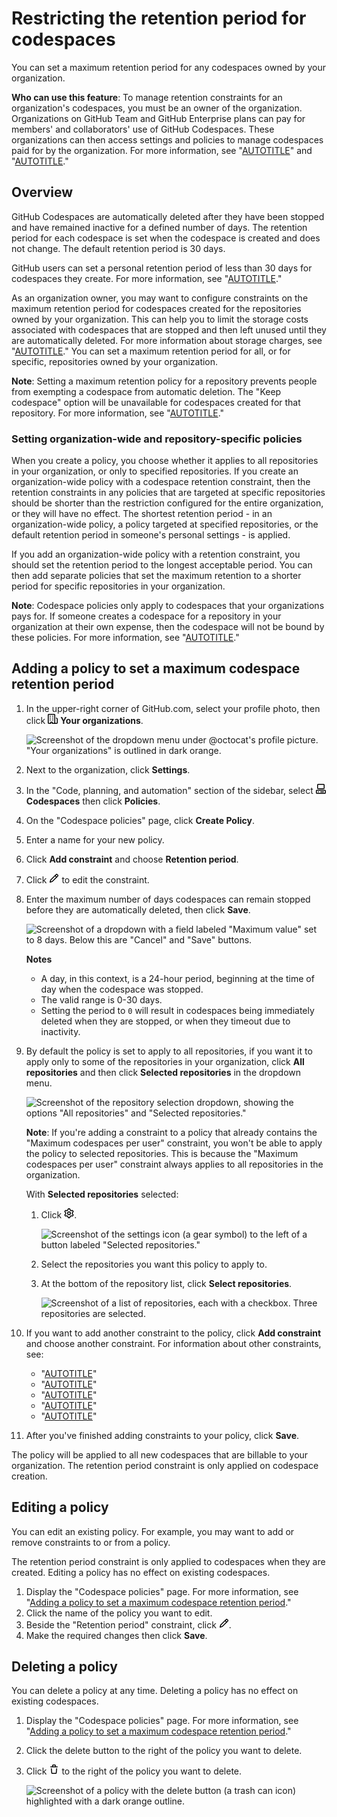 # Restricting the retention period for codespaces

You can set a maximum retention period for any codespaces owned by your organization.

**Who can use this feature**: To manage retention constraints for an organization's codespaces, you must be an owner of the organization.
Organizations on GitHub Team and GitHub Enterprise plans can pay for members' and collaborators' use of GitHub Codespaces. These organizations can then access settings and policies to manage codespaces paid for by the organization. For more information, see "[AUTOTITLE](/codespaces/managing-codespaces-for-your-organization/choosing-who-owns-and-pays-for-codespaces-in-your-organization#about-ownership-of-codespaces)" and "[AUTOTITLE](/get-started/learning-about-github/githubs-plans)."

## Overview

GitHub Codespaces are automatically deleted after they have been stopped and have remained inactive for a defined number of days. The retention period for each codespace is set when the codespace is created and does not change. The default retention period is 30 days.

GitHub users can set a personal retention period of less than 30 days for codespaces they create. For more information, see "[AUTOTITLE](/codespaces/customizing-your-codespace/configuring-automatic-deletion-of-your-codespaces)."

As an organization owner, you may want to configure constraints on the maximum retention period for codespaces created for the repositories owned by your organization. This can help you to limit the storage costs associated with codespaces that are stopped and then left unused until they are automatically deleted. For more information about storage charges, see "[AUTOTITLE](/billing/managing-billing-for-github-codespaces/about-billing-for-github-codespaces#codespaces-pricing)." You can set a maximum retention period for all, or for specific, repositories owned by your organization.

<div class="ghd-spotlight ghd-spotlight-note border rounded-1 my-3 p-3 f5 color-border-accent-emphasis color-bg-accent">

**Note**: Setting a maximum retention policy for a repository prevents people from exempting a codespace from automatic deletion. The "Keep codespace" option will be unavailable for codespaces created for that repository. For more information, see "[AUTOTITLE](/codespaces/customizing-your-codespace/configuring-automatic-deletion-of-your-codespaces?tool=webui#avoiding-automatic-deletion-of-codespaces)."

</div>

### Setting organization-wide and repository-specific policies

When you create a policy, you choose whether it applies to all repositories in your organization, or only to specified repositories. If you create an organization-wide policy with a codespace retention constraint, then the retention constraints in any policies that are targeted at specific repositories should be shorter than the restriction configured for the entire organization, or they will have no effect. The shortest retention period - in an organization-wide policy, a policy targeted at specified repositories, or the default retention period in someone's personal settings - is applied.

If you add an organization-wide policy with a retention constraint, you should set the retention period to the longest acceptable period. You can then add separate policies that set the maximum retention to a shorter period for specific repositories in your organization.

<div class="ghd-spotlight ghd-spotlight-note border rounded-1 my-3 p-3 f5 color-border-accent-emphasis color-bg-accent">

**Note**: Codespace policies only apply to codespaces that your organizations pays for. If someone creates a codespace for a repository in your organization at their own expense, then the codespace will not be bound by these policies. For more information, see "[AUTOTITLE](/codespaces/managing-codespaces-for-your-organization/choosing-who-owns-and-pays-for-codespaces-in-your-organization)."

</div>

## Adding a policy to set a maximum codespace retention period

1. In the upper-right corner of GitHub.com, select your profile photo, then click <svg version="1.1" width="16" height="16" viewBox="0 0 16 16" class="octicon octicon-organization" aria-hidden="true"><path d="M1.75 16A1.75 1.75 0 0 1 0 14.25V1.75C0 .784.784 0 1.75 0h8.5C11.216 0 12 .784 12 1.75v12.5c0 .085-.006.168-.018.25h2.268a.25.25 0 0 0 .25-.25V8.285a.25.25 0 0 0-.111-.208l-1.055-.703a.749.749 0 1 1 .832-1.248l1.055.703c.487.325.779.871.779 1.456v5.965A1.75 1.75 0 0 1 14.25 16h-3.5a.766.766 0 0 1-.197-.026c-.099.017-.2.026-.303.026h-3a.75.75 0 0 1-.75-.75V14h-1v1.25a.75.75 0 0 1-.75.75Zm-.25-1.75c0 .138.112.25.25.25H4v-1.25a.75.75 0 0 1 .75-.75h2.5a.75.75 0 0 1 .75.75v1.25h2.25a.25.25 0 0 0 .25-.25V1.75a.25.25 0 0 0-.25-.25h-8.5a.25.25 0 0 0-.25.25ZM3.75 6h.5a.75.75 0 0 1 0 1.5h-.5a.75.75 0 0 1 0-1.5ZM3 3.75A.75.75 0 0 1 3.75 3h.5a.75.75 0 0 1 0 1.5h-.5A.75.75 0 0 1 3 3.75Zm4 3A.75.75 0 0 1 7.75 6h.5a.75.75 0 0 1 0 1.5h-.5A.75.75 0 0 1 7 6.75ZM7.75 3h.5a.75.75 0 0 1 0 1.5h-.5a.75.75 0 0 1 0-1.5ZM3 9.75A.75.75 0 0 1 3.75 9h.5a.75.75 0 0 1 0 1.5h-.5A.75.75 0 0 1 3 9.75ZM7.75 9h.5a.75.75 0 0 1 0 1.5h-.5a.75.75 0 0 1 0-1.5Z"></path></svg> **Your organizations**.

   ![Screenshot of the dropdown menu under @octocat's profile picture. "Your organizations" is outlined in dark orange.](/assets/images/help/profile/your-organizations.png)

1. Next to the organization, click **Settings**.
1. In the "Code, planning, and automation" section of the sidebar, select **<svg version="1.1" width="16" height="16" viewBox="0 0 16 16" class="octicon octicon-codespaces" aria-hidden="true"><path d="M0 11.25c0-.966.784-1.75 1.75-1.75h12.5c.966 0 1.75.784 1.75 1.75v3A1.75 1.75 0 0 1 14.25 16H1.75A1.75 1.75 0 0 1 0 14.25Zm2-9.5C2 .784 2.784 0 3.75 0h8.5C13.216 0 14 .784 14 1.75v5a1.75 1.75 0 0 1-1.75 1.75h-8.5A1.75 1.75 0 0 1 2 6.75Zm1.75-.25a.25.25 0 0 0-.25.25v5c0 .138.112.25.25.25h8.5a.25.25 0 0 0 .25-.25v-5a.25.25 0 0 0-.25-.25Zm-2 9.5a.25.25 0 0 0-.25.25v3c0 .138.112.25.25.25h12.5a.25.25 0 0 0 .25-.25v-3a.25.25 0 0 0-.25-.25Z"></path><path d="M7 12.75a.75.75 0 0 1 .75-.75h4.5a.75.75 0 0 1 0 1.5h-4.5a.75.75 0 0 1-.75-.75Zm-4 0a.75.75 0 0 1 .75-.75h.5a.75.75 0 0 1 0 1.5h-.5a.75.75 0 0 1-.75-.75Z"></path></svg> Codespaces** then click **Policies**.
1. On the "Codespace policies" page, click **Create Policy**.
1. Enter a name for your new policy.
1. Click **Add constraint** and choose **Retention period**.
1. Click <svg version="1.1" width="16" height="16" viewBox="0 0 16 16" class="octicon octicon-pencil" aria-label="Edit policy" role="img"><path d="M11.013 1.427a1.75 1.75 0 0 1 2.474 0l1.086 1.086a1.75 1.75 0 0 1 0 2.474l-8.61 8.61c-.21.21-.47.364-.756.445l-3.251.93a.75.75 0 0 1-.927-.928l.929-3.25c.081-.286.235-.547.445-.758l8.61-8.61Zm.176 4.823L9.75 4.81l-6.286 6.287a.253.253 0 0 0-.064.108l-.558 1.953 1.953-.558a.253.253 0 0 0 .108-.064Zm1.238-3.763a.25.25 0 0 0-.354 0L10.811 3.75l1.439 1.44 1.263-1.263a.25.25 0 0 0 0-.354Z"></path></svg> to edit the constraint.
1. Enter the maximum number of days codespaces can remain stopped before they are automatically deleted, then click **Save**.

   ![Screenshot of a dropdown with a field labeled "Maximum value" set to 8 days. Below this are "Cancel" and "Save" buttons.](/assets/images/help/codespaces/maximum-days-retention.png)

   <div class="ghd-spotlight ghd-spotlight-note border rounded-1 my-3 p-3 f5 color-border-accent-emphasis color-bg-accent">

   **Notes**
   - A day, in this context, is a 24-hour period, beginning at the time of day when the codespace was stopped.
   - The valid range is 0-30 days.
   - Setting the period to `0` will result in codespaces being immediately deleted when they are stopped, or when they timeout due to inactivity.

   </div>

1. By default the policy is set to apply to all repositories, if you want it to apply only to some of the repositories in your organization, click **All repositories** and then click **Selected repositories** in the dropdown menu.

   ![Screenshot of the repository selection dropdown, showing the options "All repositories" and "Selected repositories."](/assets/images/help/codespaces/selected-repositories.png)

   <div class="ghd-spotlight ghd-spotlight-note border rounded-1 my-3 p-3 f5 color-border-accent-emphasis color-bg-accent">

   **Note**: If you're adding a constraint to a policy that already contains the "Maximum codespaces per user" constraint, you won't be able to apply the policy to selected repositories. This is because the "Maximum codespaces per user" constraint always applies to all repositories in the organization.

   </div>

   With **Selected repositories** selected:
   1. Click <svg version="1.1" width="16" height="16" viewBox="0 0 16 16" class="octicon octicon-gear" aria-label="The settings icon" role="img"><path d="M8 0a8.2 8.2 0 0 1 .701.031C9.444.095 9.99.645 10.16 1.29l.288 1.107c.018.066.079.158.212.224.231.114.454.243.668.386.123.082.233.09.299.071l1.103-.303c.644-.176 1.392.021 1.82.63.27.385.506.792.704 1.218.315.675.111 1.422-.364 1.891l-.814.806c-.049.048-.098.147-.088.294.016.257.016.515 0 .772-.01.147.038.246.088.294l.814.806c.475.469.679 1.216.364 1.891a7.977 7.977 0 0 1-.704 1.217c-.428.61-1.176.807-1.82.63l-1.102-.302c-.067-.019-.177-.011-.3.071a5.909 5.909 0 0 1-.668.386c-.133.066-.194.158-.211.224l-.29 1.106c-.168.646-.715 1.196-1.458 1.26a8.006 8.006 0 0 1-1.402 0c-.743-.064-1.289-.614-1.458-1.26l-.289-1.106c-.018-.066-.079-.158-.212-.224a5.738 5.738 0 0 1-.668-.386c-.123-.082-.233-.09-.299-.071l-1.103.303c-.644.176-1.392-.021-1.82-.63a8.12 8.12 0 0 1-.704-1.218c-.315-.675-.111-1.422.363-1.891l.815-.806c.05-.048.098-.147.088-.294a6.214 6.214 0 0 1 0-.772c.01-.147-.038-.246-.088-.294l-.815-.806C.635 6.045.431 5.298.746 4.623a7.92 7.92 0 0 1 .704-1.217c.428-.61 1.176-.807 1.82-.63l1.102.302c.067.019.177.011.3-.071.214-.143.437-.272.668-.386.133-.066.194-.158.211-.224l.29-1.106C6.009.645 6.556.095 7.299.03 7.53.01 7.764 0 8 0Zm-.571 1.525c-.036.003-.108.036-.137.146l-.289 1.105c-.147.561-.549.967-.998 1.189-.173.086-.34.183-.5.29-.417.278-.97.423-1.529.27l-1.103-.303c-.109-.03-.175.016-.195.045-.22.312-.412.644-.573.99-.014.031-.021.11.059.19l.815.806c.411.406.562.957.53 1.456a4.709 4.709 0 0 0 0 .582c.032.499-.119 1.05-.53 1.456l-.815.806c-.081.08-.073.159-.059.19.162.346.353.677.573.989.02.03.085.076.195.046l1.102-.303c.56-.153 1.113-.008 1.53.27.161.107.328.204.501.29.447.222.85.629.997 1.189l.289 1.105c.029.109.101.143.137.146a6.6 6.6 0 0 0 1.142 0c.036-.003.108-.036.137-.146l.289-1.105c.147-.561.549-.967.998-1.189.173-.086.34-.183.5-.29.417-.278.97-.423 1.529-.27l1.103.303c.109.029.175-.016.195-.045.22-.313.411-.644.573-.99.014-.031.021-.11-.059-.19l-.815-.806c-.411-.406-.562-.957-.53-1.456a4.709 4.709 0 0 0 0-.582c-.032-.499.119-1.05.53-1.456l.815-.806c.081-.08.073-.159.059-.19a6.464 6.464 0 0 0-.573-.989c-.02-.03-.085-.076-.195-.046l-1.102.303c-.56.153-1.113.008-1.53-.27a4.44 4.44 0 0 0-.501-.29c-.447-.222-.85-.629-.997-1.189l-.289-1.105c-.029-.11-.101-.143-.137-.146a6.6 6.6 0 0 0-1.142 0ZM11 8a3 3 0 1 1-6 0 3 3 0 0 1 6 0ZM9.5 8a1.5 1.5 0 1 0-3.001.001A1.5 1.5 0 0 0 9.5 8Z"></path></svg>.

      ![Screenshot of the settings icon (a gear symbol) to the left of a button labeled "Selected repositories."](/assets/images/help/codespaces/policy-edit.png)

   1. Select the repositories you want this policy to apply to.
   1. At the bottom of the repository list, click **Select repositories**.

      ![Screenshot of a list of repositories, each with a checkbox. Three repositories are selected.](/assets/images/help/codespaces/policy-select-repos.png)
1. If you want to add another constraint to the policy, click **Add constraint** and choose another constraint. For information about other constraints, see:
   - "[AUTOTITLE](/codespaces/managing-codespaces-for-your-organization/restricting-access-to-machine-types)"
   - "[AUTOTITLE](/codespaces/managing-codespaces-for-your-organization/restricting-the-number-of-organization-billed-codespaces-a-user-can-create)"
   - "[AUTOTITLE](/codespaces/managing-codespaces-for-your-organization/restricting-the-base-image-for-codespaces)"
   - "[AUTOTITLE](/codespaces/managing-codespaces-for-your-organization/restricting-the-visibility-of-forwarded-ports)"
   - "[AUTOTITLE](/codespaces/managing-codespaces-for-your-organization/restricting-the-idle-timeout-period)"

1. After you've finished adding constraints to your policy, click **Save**.

The policy will be applied to all new codespaces that are billable to your organization. The retention period constraint is only applied on codespace creation.

## Editing a policy

You can edit an existing policy. For example, you may want to add or remove constraints to or from a policy.

The retention period constraint is only applied to codespaces when they are created. Editing a policy has no effect on existing codespaces.

1. Display the "Codespace policies" page. For more information, see "[Adding a policy to set a maximum codespace retention period](#adding-a-policy-to-set-a-maximum-codespace-retention-period)."
1. Click the name of the policy you want to edit.
1. Beside the "Retention period" constraint, click <svg version="1.1" width="16" height="16" viewBox="0 0 16 16" class="octicon octicon-pencil" aria-label="Edit policy" role="img"><path d="M11.013 1.427a1.75 1.75 0 0 1 2.474 0l1.086 1.086a1.75 1.75 0 0 1 0 2.474l-8.61 8.61c-.21.21-.47.364-.756.445l-3.251.93a.75.75 0 0 1-.927-.928l.929-3.25c.081-.286.235-.547.445-.758l8.61-8.61Zm.176 4.823L9.75 4.81l-6.286 6.287a.253.253 0 0 0-.064.108l-.558 1.953 1.953-.558a.253.253 0 0 0 .108-.064Zm1.238-3.763a.25.25 0 0 0-.354 0L10.811 3.75l1.439 1.44 1.263-1.263a.25.25 0 0 0 0-.354Z"></path></svg>.
1. Make the required changes then click **Save**.

## Deleting a policy

You can delete a policy at any time. Deleting a policy has no effect on existing codespaces.

1. Display the "Codespace policies" page. For more information, see "[Adding a policy to set a maximum codespace retention period](#adding-a-policy-to-set-a-maximum-codespace-retention-period)."
1. Click the delete button to the right of the policy you want to delete.
1. Click <svg version="1.1" width="16" height="16" viewBox="0 0 16 16" class="octicon octicon-trash" aria-label="Delete YOUR-POLICY-NAME" role="img"><path d="M11 1.75V3h2.25a.75.75 0 0 1 0 1.5H2.75a.75.75 0 0 1 0-1.5H5V1.75C5 .784 5.784 0 6.75 0h2.5C10.216 0 11 .784 11 1.75ZM4.496 6.675l.66 6.6a.25.25 0 0 0 .249.225h5.19a.25.25 0 0 0 .249-.225l.66-6.6a.75.75 0 0 1 1.492.149l-.66 6.6A1.748 1.748 0 0 1 10.595 15h-5.19a1.75 1.75 0 0 1-1.741-1.575l-.66-6.6a.75.75 0 1 1 1.492-.15ZM6.5 1.75V3h3V1.75a.25.25 0 0 0-.25-.25h-2.5a.25.25 0 0 0-.25.25Z"></path></svg> to the right of the policy you want to delete.

   ![Screenshot of a policy with the delete button (a trash can icon) highlighted with a dark orange outline.](/assets/images/help/codespaces/policy-delete.png)
